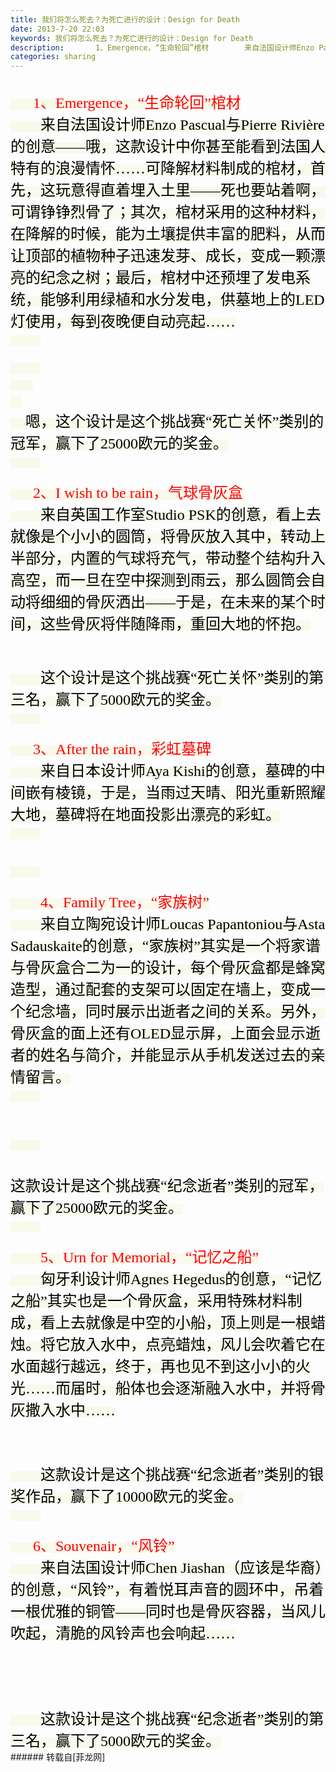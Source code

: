 ```yaml
---
title: 我们将怎么死去？为死亡进行的设计：Design for Death
date: 2013-7-20 22:03
keywords: 我们将怎么死去？为死亡进行的设计：Design for Death
description:       1、Emergence，“生命轮回”棺材        来自法国设计师Enzo Pascual与Pierre Rivière的创意——哦，这款设计中你甚至能看到法国人特有的浪漫情怀……可降解材料制成的棺材，首先，这玩意得直着埋入土里——死也要站着啊，可谓铮铮烈骨了；其次，棺材采用的这种材料，在降解的时候，能为土壤提供丰富的肥料，从而让顶部的植物种子迅速发芽、成长，变成一颗漂亮的纪念之树；最后，棺材中还预埋了发电系统，能够利用绿植和水分发电，供墓地上的LED灯使用，每到夜晚便自动亮起……                              嗯，这个设计是这个挑战赛“死亡关怀”类别的冠军，赢下了25000欧元的奖金。              2、I wish to be rain，气球骨灰盒        来自英国工作室Studio PSK的创意，看上去就像是个小小的圆筒，将骨灰放入其中，转动上半部分，内置的气球将充气，带动整个结构升入高空，而一旦在空中探测到雨云，那么圆筒会自动将细细的骨灰洒出——于是，在未来的某个时间，这些骨灰将伴随降雨，重回大地的怀抱。        这个设计是这个挑战赛“死亡关怀”类别的第三名，赢下了5000欧元的奖金。              3、After the rain，彩虹墓碑        来自日本设计师Aya Kishi的创意，墓碑的中间嵌有棱镜，于是，当雨过天晴、阳光重新照耀大地，墓碑将在地面投影出漂亮的彩虹。                        4、Family Tree，“家族树”        来自立陶宛设计师Loucas Papantoniou与Asta Sadauskaite的创意，“家族树”其实是一个将家谱与骨灰盒合二为一的设计，每个骨灰盒都是蜂窝造型，通过配套的支架可以固定在墙上，变成一个纪念墙，同时展示出逝者之间的关系。另外，骨灰盒的面上还有OLED显示屏，上面会显示逝者的姓名与简介，并能显示从手机发送过去的亲情留言。                这款设计是这个挑战赛“纪念逝者”类别的冠军，赢下了25000欧元的奖金。                5、Urn for Memorial，“记忆之船”        匈牙利设计师Agnes Hegedus的创意，“记忆之船”其实也是一个骨灰盒，采用特殊材料制成，看上去就像是中空的小船，顶上则是一根蜡烛。将它放入水中，点亮蜡烛，风儿会吹着它在水面越行越远，终于，再也见不到这小小的火光……而届时，船体也会逐渐融入水中，并将骨灰撒入水中……        这款设计是这个挑战赛“纪念逝者”类别的银奖作品，赢下了10000欧元的奖金。              6、Souvenair，“风铃”        来自法国设计师Chen Jiashan（应该是华裔）的创意，“风铃”，有着悦耳声音的圆环中，吊着一根优雅的铜管——同时也是骨灰容器，当风儿吹起，清脆的风铃声也会响起……        这款设计是这个挑战赛“纪念逝者”类别的第三名，赢下了5000欧元的奖金。
categories: sharing
---
```

<td class="t_f" id="postmessage_24829">

<br/>
<img alt="" border="0" class="zoom" data-cf-modified-d5aa924b91d061e1f7d5f1bb-="" file="http://topys.cn/attachments/1307/17/51e60e3d064bd.jpg" id="aimg_j1Cdk" lazyloadthumb="1" onclick="" onmouseover="" src="http://topys.cn/attachments/1307/17/51e60e3d064bd.jpg"/><br/>
<font color="#000"><font style="background-color:rgb(249, 249, 236)"><font face="Tahoma"><font size="5">      </font></font></font></font><font color="red"><font style="background-color:rgb(249, 249, 236)"><font face="Tahoma"><font size="5">1、Emergence，“生命轮回”棺材</font></font></font></font><br/>
<font color="#000"><font style="background-color:rgb(249, 249, 236)"><font face="Tahoma"><font size="5">        来自法国设计师Enzo Pascual与Pierre Rivière的创意——哦，这款设计中你甚至能看到法国人特有的浪漫情怀……可降解材料制成的棺材，首先，这玩意得直着埋入土里——死也要站着啊，可谓铮铮烈骨了；其次，棺材采用的这种材料，在降解的时候，能为土壤提供丰富的肥料，从而让顶部的植物种子迅速发芽、成长，变成一颗漂亮的纪念之树；最后，棺材中还预埋了发电系统，能够利用绿植和水分发电，供墓地上的LED灯使用，每到夜晚便自动亮起……</font></font></font></font><br/>
<font color="#000"><font style="background-color:rgb(249, 249, 236)"><font face="Tahoma"><font size="5">        </font></font></font></font><br/>
<img alt="" border="0" class="zoom" data-cf-modified-d5aa924b91d061e1f7d5f1bb-="" file="http://topys.cn/attachments/1307/17/51e60e4fbb795.jpg" id="aimg_medL1" lazyloadthumb="1" onclick="" onmouseover="" src="http://topys.cn/attachments/1307/17/51e60e4fbb795.jpg"/><br/>
<br/>
<img alt="" border="0" class="zoom" data-cf-modified-d5aa924b91d061e1f7d5f1bb-="" file="http://topys.cn/attachments/1307/17/51e60e56c624e.jpg" id="aimg_LE7yd" lazyloadthumb="1" onclick="" onmouseover="" src="http://topys.cn/attachments/1307/17/51e60e56c624e.jpg"/><br/>
<font color="#000"><font style="background-color:rgb(249, 249, 236)"><font face="Tahoma"><font size="5">        </font></font></font></font><br/>
<img alt="" border="0" class="zoom" data-cf-modified-d5aa924b91d061e1f7d5f1bb-="" file="http://topys.cn/attachments/1307/17/51e60e5cbb3bc.jpg" id="aimg_aVVFM" lazyloadthumb="1" onclick="" onmouseover="" src="http://topys.cn/attachments/1307/17/51e60e5cbb3bc.jpg"/><font color="#000"><font style="background-color:rgb(249, 249, 236)"><font face="Tahoma"><font size="5">      </font></font></font></font><br/>
<font color="#000"><font style="background-color:rgb(249, 249, 236)"><font face="Tahoma"><font size="5">    </font></font></font></font><br/>
<font color="#000"><font style="background-color:rgb(249, 249, 236)"><font face="Tahoma"><font size="5">    嗯，这个设计是这个挑战赛“死亡关怀”类别的冠军，赢下了25000欧元的奖金。</font></font></font></font><br/>
<font color="#000"><font style="background-color:rgb(249, 249, 236)"><font face="Tahoma"><font size="5">        </font></font></font></font><br/>
<br/>
<font color="#000"><font style="background-color:rgb(249, 249, 236)"><font face="Tahoma"><font size="5">      </font></font></font></font><font color="red"><font style="background-color:rgb(249, 249, 236)"><font face="Tahoma"><font size="5">2、I wish to be rain，气球骨灰盒</font></font></font></font><br/>
<font color="#000"><font style="background-color:rgb(249, 249, 236)"><font face="Tahoma"><font size="5">        来自英国工作室Studio PSK的创意，看上去就像是个小小的圆筒，将骨灰放入其中，转动上半部分，内置的气球将充气，带动整个结构升入高空，而一旦在空中探测到雨云，那么圆筒会自动将细细的骨灰洒出——于是，在未来的某个时间，这些骨灰将伴随降雨，重回大地的怀抱。</font></font></font></font><br/>
<br/>
<img alt="" border="0" class="zoom" data-cf-modified-d5aa924b91d061e1f7d5f1bb-="" file="http://topys.cn/attachments/1307/17/51e60eddf20e9.jpg" id="aimg_bJvGg" lazyloadthumb="1" onclick="" onmouseover="" src="http://topys.cn/attachments/1307/17/51e60eddf20e9.jpg"/><br/>
<br/>
<img alt="" border="0" class="zoom" data-cf-modified-d5aa924b91d061e1f7d5f1bb-="" file="http://topys.cn/attachments/1307/17/51e60eddb15e4.jpg" id="aimg_La4sN" lazyloadthumb="1" onclick="" onmouseover="" src="http://topys.cn/attachments/1307/17/51e60eddb15e4.jpg"/><br/>
<br/>
<img alt="" border="0" class="zoom" data-cf-modified-d5aa924b91d061e1f7d5f1bb-="" file="http://topys.cn/attachments/1307/17/51e60eddc9636.jpg" id="aimg_OgBpq" lazyloadthumb="1" onclick="" onmouseover="" src="http://topys.cn/attachments/1307/17/51e60eddc9636.jpg"/><br/>
<font color="#000"><font style="background-color:rgb(249, 249, 236)"><font face="Tahoma"><font size="5">        这个设计是这个挑战赛“死亡关怀”类别的第三名，赢下了5000欧元的奖金。</font></font></font></font><br/>
<font color="#000"><font style="background-color:rgb(249, 249, 236)"><font face="Tahoma"><font size="5">        </font></font></font></font><br/>
<br/>
<font color="#000"><font style="background-color:rgb(249, 249, 236)"><font face="Tahoma"><font size="5">      </font></font></font></font><font color="red"><font style="background-color:rgb(249, 249, 236)"><font face="Tahoma"><font size="5">3、After the rain，彩虹墓碑</font></font></font></font><br/>
<font color="#000"><font style="background-color:rgb(249, 249, 236)"><font face="Tahoma"><font size="5">        来自日本设计师Aya Kishi的创意，墓碑的中间嵌有棱镜，于是，当雨过天晴、阳光重新照耀大地，墓碑将在地面投影出漂亮的彩虹。</font></font></font></font><br/>
<font color="#000"><font style="background-color:rgb(249, 249, 236)"><font face="Tahoma"><font size="5">        </font></font></font></font><br/>
<img alt="" border="0" class="zoom" data-cf-modified-d5aa924b91d061e1f7d5f1bb-="" file="http://topys.cn/attachments/1307/17/51e610e1c8d4f.jpg" id="aimg_lFfSr" lazyloadthumb="1" onclick="" onmouseover="" src="http://topys.cn/attachments/1307/17/51e610e1c8d4f.jpg"/><br/>
<br/>
<img alt="" border="0" class="zoom" data-cf-modified-d5aa924b91d061e1f7d5f1bb-="" file="http://topys.cn/attachments/1307/17/51e610e1e1b25.jpg" id="aimg_I40R8" lazyloadthumb="1" onclick="" onmouseover="" src="http://topys.cn/attachments/1307/17/51e610e1e1b25.jpg"/><br/>
<br/>
<img alt="" border="0" class="zoom" data-cf-modified-d5aa924b91d061e1f7d5f1bb-="" file="http://topys.cn/attachments/1307/17/51e610e20e1c2.jpg" id="aimg_ja9zr" lazyloadthumb="1" onclick="" onmouseover="" src="http://topys.cn/attachments/1307/17/51e610e20e1c2.jpg"/><br/>
<font color="#000"><font style="background-color:rgb(249, 249, 236)"><font face="Tahoma"><font size="5">        </font></font></font></font><br/>
<br/>
<font color="#000"><font style="background-color:rgb(249, 249, 236)"><font face="Tahoma"><font size="5">        </font></font></font></font><font color="red"><font style="background-color:rgb(249, 249, 236)"><font face="Tahoma"><font size="5">4、Family Tree，“家族树”</font></font></font></font><br/>
<font color="#000"><font style="background-color:rgb(249, 249, 236)"><font face="Tahoma"><font size="5">        来自立陶宛设计师Loucas Papantoniou与Asta Sadauskaite的创意，“家族树”其实是一个将家谱与骨灰盒合二为一的设计，每个骨灰盒都是蜂窝造型，通过配套的支架可以固定在墙上，变成一个纪念墙，同时展示出逝者之间的关系。另外，骨灰盒的面上还有OLED显示屏，上面会显示逝者的姓名与简介，并能显示从手机发送过去的亲情留言。</font></font></font></font><br/>
<font color="#000"><font style="background-color:rgb(249, 249, 236)"><font face="Tahoma"><font size="5">        </font></font></font></font><br/>
<img alt="" border="0" class="zoom" data-cf-modified-d5aa924b91d061e1f7d5f1bb-="" file="http://topys.cn/attachments/1307/17/51e610f48e9ca.jpg" id="aimg_H0Xvq" lazyloadthumb="1" onclick="" onmouseover="" src="http://topys.cn/attachments/1307/17/51e610f48e9ca.jpg"/><br/>
<br/>
<img alt="" border="0" class="zoom" data-cf-modified-d5aa924b91d061e1f7d5f1bb-="" file="http://topys.cn/attachments/1307/17/51e610f4af731.jpg" id="aimg_PqyqP" lazyloadthumb="1" onclick="" onmouseover="" src="http://topys.cn/attachments/1307/17/51e610f4af731.jpg"/><br/>
<br/>
<img alt="" border="0" class="zoom" data-cf-modified-d5aa924b91d061e1f7d5f1bb-="" file="http://topys.cn/attachments/1307/17/51e610f4c4908.jpg" id="aimg_s3Sw9" lazyloadthumb="1" onclick="" onmouseover="" src="http://topys.cn/attachments/1307/17/51e610f4c4908.jpg"/><br/>
<br/>
<img alt="" border="0" class="zoom" data-cf-modified-d5aa924b91d061e1f7d5f1bb-="" file="http://topys.cn/attachments/1307/17/51e610f4ddfcb.jpg" id="aimg_HKwh2" lazyloadthumb="1" onclick="" onmouseover="" src="http://topys.cn/attachments/1307/17/51e610f4ddfcb.jpg"/><br/>
<font color="#000"><font style="background-color:rgb(249, 249, 236)"><font face="Tahoma"><font size="5">        </font></font></font></font><br/>
<br/>
<br/>
<font color="#000"><font style="background-color:rgb(249, 249, 236)"><font face="Tahoma"><font size="5">这款设计是这个挑战赛“纪念逝者”类别的冠军，赢下了25000欧元的奖金。</font></font></font></font><br/>
<font color="#000"><font style="background-color:rgb(249, 249, 236)"><font face="Tahoma"><font size="5">        </font></font></font></font><br/>
<br/>
<font color="#000"><font style="background-color:rgb(249, 249, 236)"><font face="Tahoma"><font size="5">        </font></font></font></font><font color="red"><font style="background-color:rgb(249, 249, 236)"><font face="Tahoma"><font size="5">5、Urn for Memorial，“记忆之船”</font></font></font></font><br/>
<font color="#000"><font style="background-color:rgb(249, 249, 236)"><font face="Tahoma"><font size="5">        匈牙利设计师Agnes Hegedus的创意，“记忆之船”其实也是一个骨灰盒，采用特殊材料制成，看上去就像是中空的小船，顶上则是一根蜡烛。将它放入水中，点亮蜡烛，风儿会吹着它在水面越行越远，终于，再也见不到这小小的火光……而届时，船体也会逐渐融入水中，并将骨灰撒入水中……</font></font></font></font><br/>
<br/>
<img alt="" border="0" class="zoom" data-cf-modified-d5aa924b91d061e1f7d5f1bb-="" file="http://topys.cn/attachments/1307/17/51e61244e3fec.jpg" id="aimg_SEWWO" lazyloadthumb="1" onclick="" onmouseover="" src="http://topys.cn/attachments/1307/17/51e61244e3fec.jpg"/><br/>
<br/>
<img alt="" border="0" class="zoom" data-cf-modified-d5aa924b91d061e1f7d5f1bb-="" file="http://topys.cn/attachments/1307/17/51e61244ce044.jpg" id="aimg_F06h2" lazyloadthumb="1" onclick="" onmouseover="" src="http://topys.cn/attachments/1307/17/51e61244ce044.jpg"/><br/>
<br/>
<img alt="" border="0" class="zoom" data-cf-modified-d5aa924b91d061e1f7d5f1bb-="" file="http://topys.cn/attachments/1307/17/51e6124510479.jpg" id="aimg_zE2tT" lazyloadthumb="1" onclick="" onmouseover="" src="http://topys.cn/attachments/1307/17/51e6124510479.jpg"/><br/>
<br/>
<font color="#000"><font style="background-color:rgb(249, 249, 236)"><font face="Tahoma"><font size="5">        这款设计是这个挑战赛“纪念逝者”类别的银奖作品，赢下了10000欧元的奖金。</font></font></font></font><br/>
<font color="#000"><font style="background-color:rgb(249, 249, 236)"><font face="Tahoma"><font size="5">        </font></font></font></font><br/>
<br/>
<font color="#000"><font style="background-color:rgb(249, 249, 236)"><font face="Tahoma"><font size="5">      </font></font></font></font><font color="red"><font style="background-color:rgb(249, 249, 236)"><font face="Tahoma"><font size="5">6、Souvenair，“风铃”</font></font></font></font><br/>
<font color="#000"><font style="background-color:rgb(249, 249, 236)"><font face="Tahoma"><font size="5">        来自法国设计师Chen Jiashan（应该是华裔）的创意，“风铃”，有着悦耳声音的圆环中，吊着一根优雅的铜管——同时也是骨灰容器，当风儿吹起，清脆的风铃声也会响起……</font></font></font></font><br/>
<br/>
<img alt="" border="0" class="zoom" data-cf-modified-d5aa924b91d061e1f7d5f1bb-="" file="http://topys.cn/attachments/1307/17/51e6126a7b2ed.jpg" id="aimg_StE6a" lazyloadthumb="1" onclick="" onmouseover="" src="http://topys.cn/attachments/1307/17/51e6126a7b2ed.jpg"/><br/>
<br/>
<img alt="" border="0" class="zoom" data-cf-modified-d5aa924b91d061e1f7d5f1bb-="" file="http://topys.cn/attachments/1307/17/51e6126a8c33c.jpg" id="aimg_tEyig" lazyloadthumb="1" onclick="" onmouseover="" src="http://topys.cn/attachments/1307/17/51e6126a8c33c.jpg"/><br/>
<br/>
<img alt="" border="0" class="zoom" data-cf-modified-d5aa924b91d061e1f7d5f1bb-="" file="http://topys.cn/attachments/1307/17/51e6126aa4920.jpg" id="aimg_ePLpG" lazyloadthumb="1" onclick="" onmouseover="" src="http://topys.cn/attachments/1307/17/51e6126aa4920.jpg"/><br/>
<br/>
<img alt="" border="0" class="zoom" data-cf-modified-d5aa924b91d061e1f7d5f1bb-="" file="http://topys.cn/attachments/1307/17/51e6126abc67a.jpg" id="aimg_lR559" lazyloadthumb="1" onclick="" onmouseover="" src="http://topys.cn/attachments/1307/17/51e6126abc67a.jpg"/><br/>
<br/>
<img alt="" border="0" class="zoom" data-cf-modified-d5aa924b91d061e1f7d5f1bb-="" file="http://topys.cn/attachments/1307/17/51e6126a5143c.jpg" id="aimg_d0yA6" lazyloadthumb="1" onclick="" onmouseover="" src="http://topys.cn/attachments/1307/17/51e6126a5143c.jpg"/><br/>
<br/>
<font color="#000"><font style="background-color:rgb(249, 249, 236)"><font face="Tahoma"><font size="5">        这款设计是这个挑战赛“纪念逝者”类别的第三名，赢下了5000欧元的奖金。</font></font></font></font><br/>
</td>
###### 转载自[菲龙网]